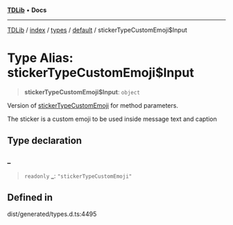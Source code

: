 [**TDLib**](../../../../../../README.md) • **Docs**

***

[TDLib](../../../../../../modules.md) / [index](../../../../../README.md) / [types](../../../README.md) / [default](../README.md) / stickerTypeCustomEmoji$Input

# Type Alias: stickerTypeCustomEmoji$Input

> **stickerTypeCustomEmoji$Input**: `object`

Version of [stickerTypeCustomEmoji](stickerTypeCustomEmoji.md) for method parameters.

The sticker is a custom emoji to be used inside message text and caption

## Type declaration

### \_

> `readonly` **\_**: `"stickerTypeCustomEmoji"`

## Defined in

dist/generated/types.d.ts:4495
